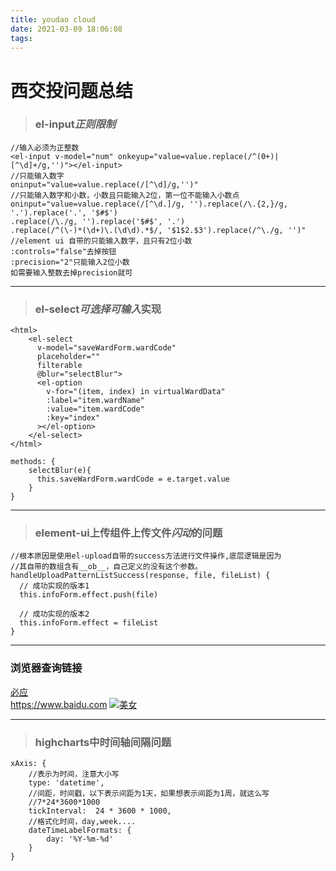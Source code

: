```yaml
---
title: youdao cloud
date: 2021-03-09 18:06:08
tags:
---
```

# 西交投问题总结
>### el-input***正则限制***
```
//输入必须为正整数
<el-input v-model="num" onkeyup="value=value.replace(/^(0+)|[^\d]+/g,'')"></el-input>
//只能输入数字
oninput="value=value.replace(/[^\d]/g,'')"
//只能输入数字和小数，小数且只能输入2位，第一位不能输入小数点
oninput="value=value.replace(/[^\d.]/g, '').replace(/\.{2,}/g, '.').replace('.', '$#$')  
.replace(/\./g, '').replace('$#$', '.')  
.replace(/^(\-)*(\d+)\.(\d\d).*$/, '$1$2.$3').replace(/^\./g, '')"
//element ui 自带的只能输入数字，且只有2位小数
:controls="false"去掉按钮
:precision="2"只能输入2位小数
如需要输入整数去掉precision就可
```
---
>### el-select***可选择可输入***实现
    <html>
        <el-select
          v-model="saveWardForm.wardCode"
          placeholder=""
          filterable
          @blur="selectBlur">
          <el-option
            v-for="(item, index) in virtualWardData"
            :label="item.wardName"
            :value="item.wardCode"
            :key="index"
          ></el-option>
        </el-select>
    </html>
```
methods: {
    selectBlur(e){
      this.saveWardForm.wardCode = e.target.value
    }
}
```
---
>### element-ui上传组件上传文件***闪动***的问题
```
//根本原因是使用el-upload自带的success方法进行文件操作,底层逻辑是因为  
//其自带的数组含有__ob__，自己定义的没有这个参数。
handleUploadPatternListSuccess(response, file, fileList) {
  // 成功实现的版本1
  this.infoForm.effect.push(file)

  // 成功实现的版本2
  this.infoForm.effect = fileList
}
```
---
### 浏览器查询链接
[必应](https://www.bing.com, '好用的浏览器')  
<https://www.baidu.com>
[![美女](https://desk-fd.zol-img.com.cn/t_s640x530c5/g6/M00/03/05/ChMkKmAd-R-IGbg9AAmT2xHAEmcAAJfgwPApwUACZPz463.jpg)](https://desk.zol.com.cn/bizhi/9569_116032_2.html)

---
>### highcharts中时间轴间隔问题
```
xAxis: {
    //表示为时间，注意大小写
    type: 'datetime',
    //间距，时间戳，以下表示间距为1天，如果想表示间距为1周，就这么写
    //7*24*3600*1000
    tickInterval:  24 * 3600 * 1000,
    //格式化时间，day,week....
    dateTimeLabelFormats: {
        day: '%Y-%m-%d'
    }
}
```